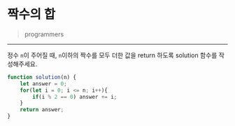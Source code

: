 # 짝수의 합

> programmers
> 

---

정수 `n`이 주어질 때, `n`이하의 짝수를 모두 더한 값을 return 하도록 solution 함수를 작성해주세요.

```jsx
function solution(n) {
    let answer = 0;
    for(let i = 0; i <= n; i++){
        if(i % 2 == 0) answer += i;
    }
    return answer;
}
```